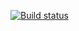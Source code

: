 [![Build status](https://ci.appveyor.com/api/projects/status/b72yoau1c840ywpc?svg=true)](https://ci.appveyor.com/project/KuzminaYuliya/ajs-11-3-generator2)

